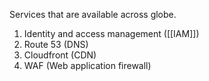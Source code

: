 Services that are available across globe.
1. Identity and access management ([[IAM]])
2. Route 53 (DNS)
3. Cloudfront (CDN)
4. WAF (Web application firewall)
	
